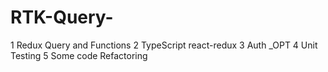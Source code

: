 # RTK-Query- 
1 Redux Query and Functions 
2 TypeScript react-redux
3 Auth _OPT
4 Unit Testing
5 Some code Refactoring 
